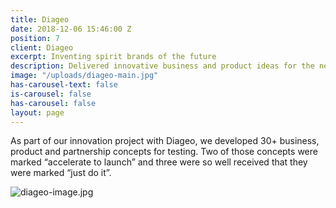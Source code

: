 ```yaml
---
title: Diageo
date: 2018-12-06 15:46:00 Z
position: 7
client: Diageo
excerpt: Inventing spirit brands of the future
description: Delivered innovative business and product ideas for the next three years
image: "/uploads/diageo-main.jpg"
has-carousel-text: false
is-carousel: false
has-carousel: false
layout: page
---
```


As part of our innovation project with Diageo, we developed 30\+ business, product and partnership concepts for testing. Two of those concepts were marked “accelerate to launch” and three were so well received that they were marked “just do it”.

![diageo-image.jpg](/uploads/diageo-image.jpg)